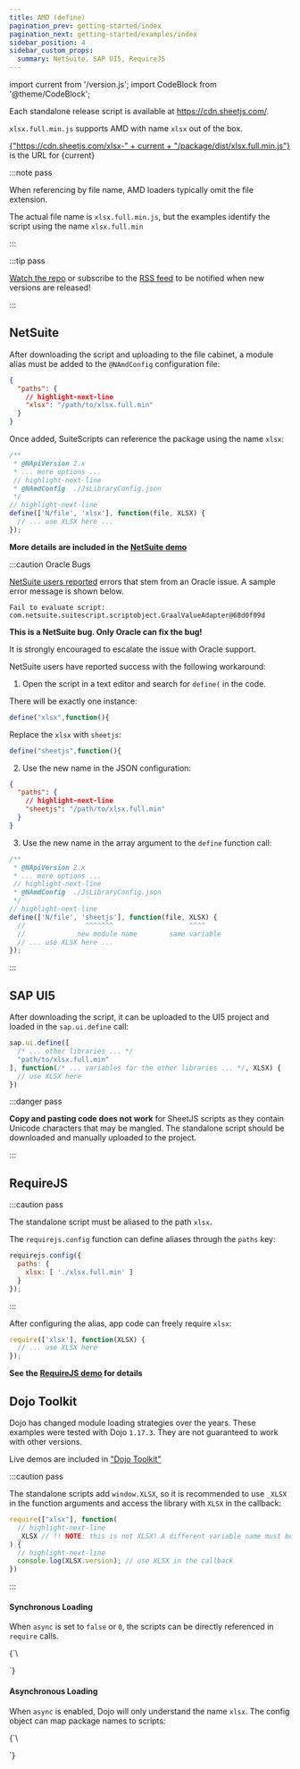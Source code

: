 ```yaml
---
title: AMD (define)
pagination_prev: getting-started/index
pagination_next: getting-started/examples/index
sidebar_position: 4
sidebar_custom_props:
  summary: NetSuite, SAP UI5, RequireJS
---
```


import current from '/version.js';
import CodeBlock from '@theme/CodeBlock';

Each standalone release script is available at https://cdn.sheetjs.com/.

`xlsx.full.min.js` supports AMD with name `xlsx` out of the box.

<p><a href={"https://cdn.sheetjs.com/xlsx-" + current + "/package/dist/xlsx.full.min.js"}>{"https://cdn.sheetjs.com/xlsx-" + current + "/package/dist/xlsx.full.min.js"}</a> is the URL for {current}</p>

:::note pass

When referencing by file name, AMD loaders typically omit the file extension.

The actual file name is `xlsx.full.min.js`, but the examples identify the script
using the name `xlsx.full.min`

:::

:::tip pass

[Watch the repo](https://git.sheetjs.com/SheetJS/sheetjs) or subscribe to the
[RSS feed](https://git.sheetjs.com/sheetjs/sheetjs/tags.rss) to be notified when
new versions are released!

:::

## NetSuite

After downloading the script and uploading to the file cabinet, a module alias
must be added to the `@NAmdConfig` configuration file:

```json title="JsLibraryConfig.json"
{
  "paths": {
    // highlight-next-line
    "xlsx": "/path/to/xlsx.full.min"
  }
}
```

Once added, SuiteScripts can reference the package using the name `xlsx`:

```js title="SuiteScript"
/**
 * @NApiVersion 2.x
 * ... more options ...
 // highlight-next-line
 * @NAmdConfig  ./JsLibraryConfig.json
 */
// highlight-next-line
define(['N/file', 'xlsx'], function(file, XLSX) {
  // ... use XLSX here ...
});
```

**More details are included in the [NetSuite demo](/docs/demos/cloud/netsuite#installation)**

:::caution Oracle Bugs

[NetSuite users reported](https://git.sheetjs.com/sheetjs/sheetjs/issues/3097)
errors that stem from an Oracle issue. A sample error message is shown below.

```
Fail to evaluate script: com.netsuite.suitescript.scriptobject.GraalValueAdapter@68d0f09d
```

**This is a NetSuite bug. Only Oracle can fix the bug!**

It is strongly encouraged to escalate the issue with Oracle support.

NetSuite users have reported success with the following workaround:

1) Open the script in a text editor and search for `define(` in the code.

There will be exactly one instance:

```js
define("xlsx",function(){
```

Replace the `xlsx` with `sheetjs`:

```js
define("sheetjs",function(){
```

2) Use the new name in the JSON configuration:

```json title="JsLibraryConfig.json"
{
  "paths": {
    // highlight-next-line
    "sheetjs": "/path/to/xlsx.full.min"
  }
}
```

3) Use the new name in the array argument to the `define` function call:

```js title="SuiteScript"
/**
 * @NApiVersion 2.x
 * ... more options ...
 // highlight-next-line
 * @NAmdConfig  ./JsLibraryConfig.json
 */
// highlight-next-line
define(['N/file', 'sheetjs'], function(file, XLSX) {
  //               ^^^^^^^                   ^^^^
  //             new module name        same variable
  // ... use XLSX here ...
});
```

:::

## SAP UI5

After downloading the script, it can be uploaded to the UI5 project and loaded
in the `sap.ui.define` call:

```js
sap.ui.define([
  /* ... other libraries ... */
  "path/to/xlsx.full.min"
], function(/* ... variables for the other libraries ... */, XLSX) {
  // use XLSX here
})
```

:::danger pass

**Copy and pasting code does not work** for SheetJS scripts as they contain
Unicode characters that may be mangled.  The standalone script should be
downloaded and manually uploaded to the project.

:::

## RequireJS

:::caution pass

The standalone script must be aliased to the path `xlsx`.

The `requirejs.config` function can define aliases through the `paths` key:

```js
requirejs.config({
  paths: {
    xlsx: [ './xlsx.full.min' ]
  }
});
```

:::

After configuring the alias, app code can freely require `xlsx`:

```js
require(['xlsx'], function(XLSX) {
  // ... use XLSX here
});
```

**See the [RequireJS demo](/docs/demos/frontend/bundler/requirejs) for details**

## Dojo Toolkit

Dojo has changed module loading strategies over the years.  These examples were
tested with Dojo `1.17.3`. They are not guaranteed to work with other versions.

Live demos are included in ["Dojo Toolkit"](/docs/demos/frontend/dojo)

:::caution pass

The standalone scripts add `window.XLSX`, so it is recommended to use `_XLSX`
in the function arguments and access the library with `XLSX` in the callback:

```js
require(["xlsx"], function(
  // highlight-next-line
  _XLSX // !! NOTE: this is not XLSX! A different variable name must be used
) {
  // highlight-next-line
  console.log(XLSX.version); // use XLSX in the callback
})
```

:::

#### Synchronous Loading

When `async` is set to `false` or `0`, the scripts can be directly referenced in
`require` calls.

<CodeBlock language="html">{`\
<script src="dojo.js" data-dojo-config="isDebug:1, async:0"></script>
<script>
require([
// highlight-next-line
  "https://cdn.sheetjs.com/xlsx-${current}/package/dist/xlsx.full.min.js"
], function(
// highlight-next-line
  _XLSX // !! NOTE: this is not XLSX! A different variable name must be used
) {
  // ... use XLSX here
});
</script>`}
</CodeBlock>

#### Asynchronous Loading

When `async` is enabled, Dojo will only understand the name `xlsx`.  The config
object can map package names to scripts:

<CodeBlock language="html">{`\
<script>
// This setting must appear *before* loading dojo.js
dojoConfig = {
  packages: [
    // highlight-start
    {
      name: "xlsx",
      // if self-hosting the script, location should be a folder relative to baseUrl setting
      location: "https://cdn.sheetjs.com/xlsx-${current}/package/dist",
      // name of the script (without the .js extension)
      main: "xlsx.full.min"
    }
    // highlight-end
  ]
};
</script>
<script src="dojo.js" data-dojo-config="isDebug:1, async:1"></script>
<script>
require(["xlsx"], function(_XLSX) {
  // ... use XLSX here
});
</script>`}
</CodeBlock>
